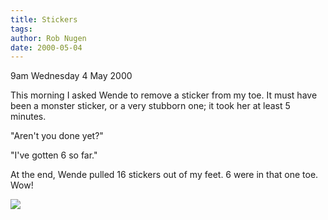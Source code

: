 ```yaml
---
title: Stickers
tags: 
author: Rob Nugen
date: 2000-05-04
---
```


<p class=date>9am Wednesday 4 May 2000</p>

<p>This morning I asked Wende to remove a sticker from my toe.  It must have been a monster sticker, or a very stubborn one; it took her at least 5 minutes.  

<p>"Aren't you done yet?"

<p>"I've gotten 6 so far."

<p>At the end, Wende pulled 16 stickers out of my feet.  6 were in that one toe.  Wow!

<p><img src="/images/rob/wL-ROB.gif">

